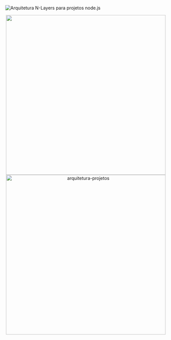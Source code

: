 ![Arquitetura N-Layers para projetos node.js](https://imgur.com/a/gRlBHdp)

<div align="center">
  <img src="image.png" width="500px">
  <a href="https://ibb.co/QpG0Zxr"><img src="https://i.ibb.co/n6SpTKz/arquitetura-projetos.png" alt="arquitetura-projetos" border="0" width="500px" /></a>
</div>